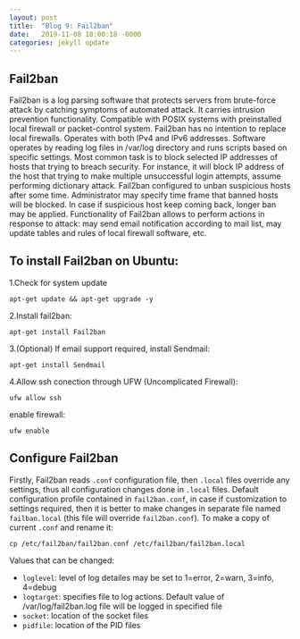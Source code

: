```yaml
---
layout: post
title:  "Blog 9: Fail2ban"
date:   2019-11-08 18:00:18 -0000
categories: jekyll update
---
```


<h2>Fail2ban</h2>

Fail2ban is a log parsing software that protects servers from brute-force attack by catching symptoms of automated attack. It carries intrusion prevention functionality. Compatible with POSIX systems with preinstalled local firewall or packet-control system. Fail2ban has no intention to replace local firewalls. Operates with both IPv4 and IPv6 addresses. Software operates by reading log files in /var/log directory and runs scripts based on specific settings. Most common task is to block selected IP addresses of hosts that trying to breach security. For instance, it will block IP address of the host that trying to make multiple unsuccessful login attempts, assume performing dictionary attack. Fail2ban configured to unban suspicious hosts after some time. Administrator may specify time frame that banned hosts will be blocked. In case if suspicious host keep coming back, longer ban may be applied. Functionality of Fail2ban allows to perform actions in response to attack: may send email notification according to mail list, may update tables and rules of local firewall software, etc.

<h2>To install Fail2ban on Ubuntu:</h2>

  1.Check for system update

    apt-get update && apt-get upgrade -y

  2.Install fail2ban:

    apt-get install Fail2ban

  3.(Optional) If email support required, install Sendmail:

    apt-get install Sendmail

  4.Allow ssh conection through UFW (Uncomplicated Firewall):

    ufw allow ssh

  enable firewall:

    ufw enable

<h2>Configure Fail2ban</h2>

Firstly, Fail2ban reads ```.conf``` configuration file, then ```.local``` files override any settings, thus all configuration changes done in ```.local``` files. Default configuration profile contained in ```fail2ban.conf```, in case if customization to settings required, then it is better to make changes in separate file named ```failban.local``` (this file will override ```fail2ban.conf```). To make a copy of current ```.conf``` and rename it:

    cp /etc/fail2ban/fail2ban.conf /etc/fail2ban/fail2ban.local

Values that can be changed:

 - ```loglevel```: level of log detailes may be set to 1=error, 2=warn, 3=info, 4=debug
 - ```logtarget```: specifies file to log actions. Default value of /var/log/fail2ban.log file will be logged in specified file
 - ```socket```: location of the socket files
 - ```pidfile```: location of the PID files

 




[jekyll-docs]: https://jekyllrb.com/docs/home
[jekyll-gh]:   https://github.com/jekyll/jekyll
[jekyll-talk]: https://talk.jekyllrb.com/
